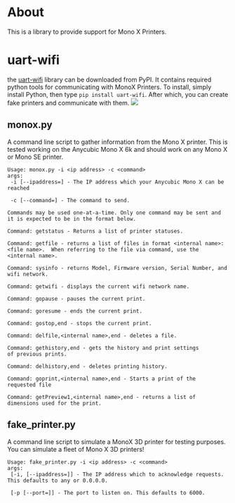 # About
This is a library to provide support for Mono X Printers.

# uart-wifi
the [uart-wifi](https://pypi.org/project/uart-wifi/) library can be downloaded from PyPI.  It contains required python tools for communicating with MonoX Printers. To install, simply install Python, then type `pip install uart-wifi`. After which, you can create fake printers and communicate with them.
![](img/fakeprinter.png)

## monox.py
A command line script to gather information from the Mono X printer.  This is tested working on the Anycubic Mono X 6k and should work on any Mono X or Mono SE printer.

    Usage: monox.py -i <ip address> -c <command>
    args:
     -i [--ipaddress=] - The IP address which your Anycubic Mono X can be reached

     -c [--command=] - The command to send.

    Commands may be used one-at-a-time. Only one command may be sent and it is expected to be in the format below.

    Command: getstatus - Returns a list of printer statuses.

    Command: getfile - returns a list of files in format <internal name>: <file name>.  When referring to the file via command, use the <internal name>.

    Command: sysinfo - returns Model, Firmware version, Serial Number, and wifi network.

    Command: getwifi - displays the current wifi network name.

    Command: gopause - pauses the current print.

    Command: goresume - ends the current print.

    Command: gostop,end - stops the current print.

    Command: delfile,<internal name>,end - deletes a file.

    Command: gethistory,end - gets the history and print settings
    of previous prints.

    Command: delhistory,end - deletes printing history.

    Command: goprint,<internal name>,end - Starts a print of the
    requested file

    Command: getPreview1,<internal name>,end - returns a list of dimensions used for the print.

## fake_printer.py
A command line script to simulate a MonoX 3D printer for testing purposes. You can simulate a fleet of Mono X 3D printers!

    Usage: fake_printer.py -i <ip address> -c <command>
    args:
     [-i, [--ipaddress=]] - The IP address which to acknowledge requests. This defaults to any or 0.0.0.0.

     [-p [--port=]] - The port to listen on. This defaults to 6000.
